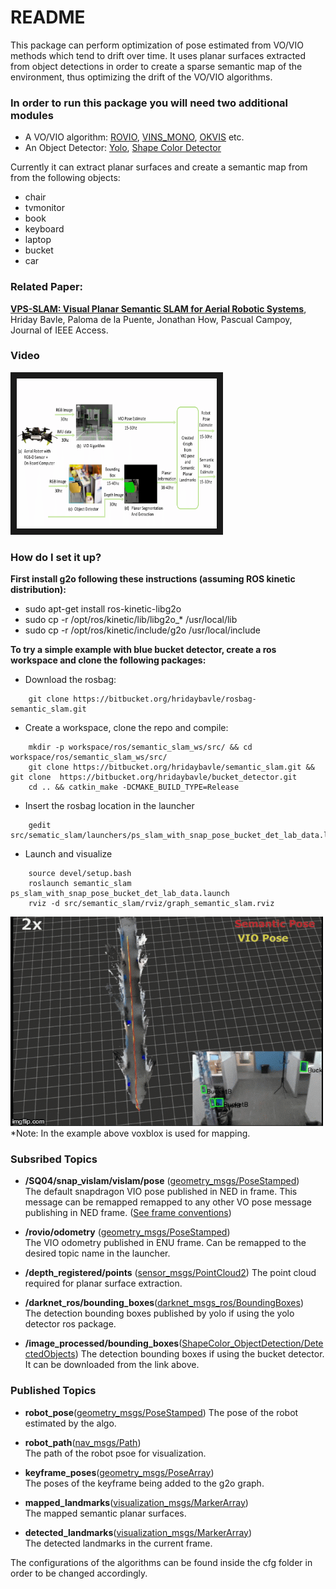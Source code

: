 # README #

This package can perform optimization of pose estimated from VO/VIO methods which tend to drift over time. It uses planar surfaces extracted from object detections in order to create a sparse semantic map of the environment, thus optimizing the drift of the VO/VIO algorithms.

### In order to run this package you will need two additional modules ###
- A VO/VIO algorithm: [ROVIO](https://github.com/ethz-asl/rovio), [VINS_MONO](https://github.com/HKUST-Aerial-Robotics/VINS-Mono), [OKVIS](https://github.com/ethz-asl/okvis) etc. 
- An Object Detector: [Yolo](https://github.com/leggedrobotics/darknet_ros), [Shape Color Detector](https://bitbucket.org/hridaybavle/bucket_detector)

Currently it can extract planar surfaces and create a semantic map from from the following objects:
- chair
- tvmonitor
- book
- keyboard
- laptop
- bucket
- car

### Related Paper: ###

**[VPS-SLAM: Visual Planar Semantic SLAM for Aerial Robotic Systems](https://ieeexplore.ieee.org/document/9045978)**, Hriday Bavle, Paloma de la Puente, Jonathan How, Pascual Campoy, Journal of IEEE Access.

### Video ###

<a href="https://vimeo.com/368217703" target="_blank"><img src="semantic_slam.png" 
alt="Semantic SLAM" width="320" height="240" border="10" /></a>

### How do I set it up? 

**First install g2o following these instructions (assuming ROS kinetic distribution):**

- sudo apt-get install ros-kinetic-libg2o
- sudo cp -r /opt/ros/kinetic/lib/libg2o_* /usr/local/lib
- sudo cp -r /opt/ros/kinetic/include/g2o /usr/local/include

**To try a simple example with blue bucket detector, create a ros workspace and clone the following packages:**

- Download the rosbag: 
```    
    git clone https://bitbucket.org/hridaybavle/rosbag-semantic_slam.git   
```
- Create a workspace, clone the repo and compile:
```
    mkdir -p workspace/ros/semantic_slam_ws/src/ && cd workspace/ros/semantic_slam_ws/src/    
    git clone https://bitbucket.org/hridaybavle/semantic_slam.git && git clone  https://bitbucket.org/hridaybavle/bucket_detector.git   
    cd .. && catkin_make -DCMAKE_BUILD_TYPE=Release
```    
- Insert the rosbag location in the launcher
```
    gedit src/sematic_slam/launchers/ps_slam_with_snap_pose_bucket_det_lab_data.launch 
```    
- Launch and visualize
```    
    source devel/setup.bash
    roslaunch semantic_slam ps_slam_with_snap_pose_bucket_det_lab_data.launch    
    rviz -d src/semantic_slam/rviz/graph_semantic_slam.rviz
```    

![](semantic.gif)
*Note: In the example above voxblox is used for mapping. 

### Subsribed Topics 

- **/SQ04/snap_vislam/vislam/pose** ([geometry_msgs/PoseStamped](http://docs.ros.org/api/geometry_msgs/html/msg/PoseStamped.html))  
The default snapdragon VIO pose published in NED in frame. This message can be remapped remapped to any other VO pose message publishing in NED frame. ([See frame conventions](https://en.wikipedia.org/wiki/Axes_conventions))


- **/rovio/odometry** ([geometry_msgs/PoseStamped](http://docs.ros.org/melodic/api/nav_msgs/html/msg/Odometry.html))  
The VIO odometry published in ENU frame. Can be remapped to the desired topic name in the launcher. 


- **/depth_registered/points** ([sensor_msgs/PointCloud2](http://docs.ros.org/melodic/api/sensor_msgs/html/msg/PointCloud2.html)) 
The point cloud required for planar surface extraction. 


- **/darknet_ros/bounding_boxes**([darknet_msgs_ros/BoundingBoxes](https://github.com/leggedrobotics/darknet_ros))  
The detection bounding boxes published by yolo if using the yolo detector ros package. 

- **/image_processed/bounding_boxes**([ShapeColor_ObjectDetection/DetectedObjects](https://hridaybavle@bitbucket.org/hridaybavle/bucket_detector.git))
The detection bounding boxes if using the bucket detector. It can be downloaded from the link above. 


### Published Topics

- **robot_pose**([geometry_msgs/PoseStamped](http://docs.ros.org/melodic/api/nav_msgs/html/msg/Odometry.html)) 
The pose of the robot estimated by the algo.

- **robot_path**([nav_msgs/Path](http://docs.ros.org/melodic/api/nav_msgs/html/msg/Path.html))  
The path of the robot psoe for visualization.

- **keyframe_poses**([geometry_msgs/PoseArray](http://docs.ros.org/melodic/api/geometry_msgs/html/msg/PoseArray.html))  
The poses of the keyframe being added to the g2o graph.

- **mapped_landmarks**([visualization_msgs/MarkerArray](http://docs.ros.org/melodic/api/visualization_msgs/html/msg/MarkerArray.html))  
The mapped semantic planar surfaces.

- **detected_landmarks**([visualization_msgs/MarkerArray](http://docs.ros.org/melodic/api/visualization_msgs/html/msg/MarkerArray.html))  
The detected landmarks in the current frame. 

The configurations of the algorithms can be found inside the cfg folder in order to be changed accordingly.









